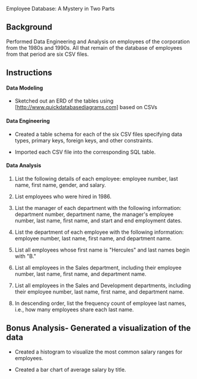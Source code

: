 Employee Database: A Mystery in Two Parts

## Background

Performed Data Engineering and Analysis on employees of the corporation from the 1980s and 1990s. All that remain of the database of employees from that period are six CSV files.

## Instructions

#### Data Modeling

* Sketched out an ERD of the tables using [http://www.quickdatabasediagrams.com] based on CSVs

#### Data Engineering

* Created a table schema for each of the six CSV files specifying data types, primary keys, foreign keys, and other constraints.

* Imported each CSV file into the corresponding SQL table.

#### Data Analysis

1. List the following details of each employee: employee number, last name, first name, gender, and salary.

2. List employees who were hired in 1986.

3. List the manager of each department with the following information: department number, department name, the manager's employee number, last name, first name, and start and end employment dates.

4. List the department of each employee with the following information: employee number, last name, first name, and department name.

5. List all employees whose first name is "Hercules" and last names begin with "B."

6. List all employees in the Sales department, including their employee number, last name, first name, and department name.

7. List all employees in the Sales and Development departments, including their employee number, last name, first name, and department name.

8. In descending order, list the frequency count of employee last names, i.e., how many employees share each last name.

## Bonus Analysis- Generated a visualization of the data

* Created a histogram to visualize the most common salary ranges for employees.

* Created a bar chart of average salary by title.